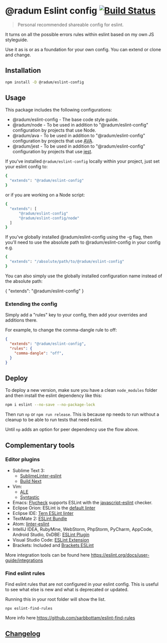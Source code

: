 # @radum Eslint config [![Build Status](https://travis-ci.com/radum/eslint-config.svg?branch=master)](https://travis-ci.com/radum/eslint-config)

> Personal recommended shareable config for eslint.

It turns on all the possible errors rules within eslint based on my own JS styleguide.

Use it as is or as a foundation for your own config. You can extend or clone and change.

## Installation

```bash
npm install -D @radum/eslint-config
```

## Usage

This package includes the following configurations:

* @radum/eslint-config - The base code style guide.
* @radum/node - To be used in addition to "@radum/eslint-config" configuration by projects that use Node.
* @radum/ava - To be used in addition to "@radum/eslint-config" configuration by projects that use [AVA](https://ava.li/).
* @radum/jest - To be used in addition to "@radum/eslint-config" configuration by projects that use [jest](https://facebook.github.io/jest/).

If you've installed `@radum/eslint-config` locally within your project, just set your eslint config to:

```bash
{
  "extends": "@radum/eslint-config"
}
```

or if you are working on a Node script:

```bash
{
  "extends": [
	  "@radum/eslint-config"
	  "@radum/eslint-config/node"
  ]
}
```

If you've globally installed @radum/eslint-config using the -g flag, then you'll need to use the absolute path to @radum/eslint-config in your config e.g.

```bash
{
  "extends": "/absolute/path/to/@radum/eslint-config"
}
```

You can also simply use the globally installed configuration name instead of the absolute path:

{
  "extends": "@radum/eslint-config"
}

### Extending the config

Simply add a "rules" key to your config, then add your overrides and additions there.

For example, to change the comma-dangle rule to off:

```json
{
  "extends": "@radum/eslint-config",
  "rules": {
    "comma-dangle": "off",
  }
}
```

## Deploy

To deploy a new version, make sure you have a clean `node_modules` folder and then install the eslint dependency like this:

```bash
npm i eslint --no-save --no-package-lock
```

Then run `np` or `npm run release`. This is because np needs to run without a cleanup to be able to run tests that need eslint.

Until `np` adds an option for peer dependency use the flow above.

## Complementary tools

### Editor plugins

* Sublime Text 3:
    * [SublimeLinter-eslint](https://github.com/roadhump/SublimeLinter-eslint)
    * [Build Next](https://github.com/albertosantini/sublimetext-buildnext)
* Vim:
    * [ALE](https://github.com/w0rp/ale)
    * [Syntastic](https://github.com/vim-syntastic/syntastic/tree/master/syntax_checkers/javascript)
* Emacs: [Flycheck](http://www.flycheck.org/) supports ESLint with the [javascript-eslint](http://www.flycheck.org/en/latest/languages.html#javascript) checker.
* Eclipse Orion: ESLint is the [default linter](https://dev.eclipse.org/mhonarc/lists/orion-dev/msg02718.html)
* Eclipse IDE: [Tern ESLint linter](https://github.com/angelozerr/tern.java/wiki/Tern-Linter-ESLint)
* TextMate 2: [ESLint Bundle](https://github.com/natesilva/javascript-eslint.tmbundle)
* Atom: [linter-eslint](https://atom.io/packages/linter-eslint)
* IntelliJ IDEA, RubyMine, WebStorm, PhpStorm, PyCharm, AppCode, Android Studio, 0xDBE: [ESLint Plugin](https://plugins.jetbrains.com/plugin/7494-eslint)
* Visual Studio Code: [ESLint Extension](https://marketplace.visualstudio.com/items?itemName=dbaeumer.vscode-eslint)
* Brackets: Included and [Brackets ESLint](https://github.com/brackets-userland/brackets-eslint)

More integration tools can be found here https://eslint.org/docs/user-guide/integrations

### Find eslint rules

Find eslint rules that are not configured in your eslint config. This is useful to see what else is new and what is deprecated or updated.

Running this in your root folder will show the list.

```
npx eslint-find-rules
```

More info here https://github.com/sarbbottam/eslint-find-rules

## [Changelog](CHANGELOG.md)
